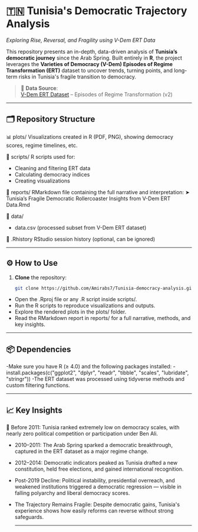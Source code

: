 # 🇹🇳 Tunisia's Democratic Trajectory Analysis  
*Exploring Rise, Reversal, and Fragility using V-Dem ERT Data*

This repository presents an in-depth, data-driven analysis of **Tunisia’s democratic journey** since the Arab Spring. Built entirely in **R**, the project leverages the **Varieties of Democracy (V-Dem) Episodes of Regime Transformation (ERT)** dataset to uncover trends, turning points, and long-term risks in Tunisia's fragile transition to democracy.

> 📍 **Data Source**:  
> [V-Dem ERT Dataset](https://www.v-dem.net/data/ert-dataset/) – Episodes of Regime Transformation (v2)

---


## 🗂️ Repository Structure

📊 plots/
Visualizations created in R (PDF, PNG), showing democracy scores, regime timelines, etc.

📜 scripts/
R scripts used for:
- Cleaning and filtering ERT data
- Calculating democracy indices
- Creating visualizations

📝 reports/
RMarkdown file containing the full narrative and interpretation:
➤ Tunisia’s Fragile Democratic Rollercoaster Insights from V-Dem ERT Data.Rmd

📁 data/
- data.csv (processed subset from V-Dem ERT dataset)

🔁 .Rhistory
RStudio session history (optional, can be ignored)


---

## ⚙️ How to Use

1. **Clone** the repository:
   ```bash
   git clone https://github.com/Amirabs7/Tunisia-democracy-analysis.git
   
- Open the .Rproj file or any .R script inside scripts/.
- Run the R scripts to reproduce visualizations and outputs.
- Explore the rendered plots in the plots/ folder.
- Read the RMarkdown report in reports/ for a full narrative, methods, and key insights.

---


## 📦 Dependencies

-Make sure you have R (≥ 4.0) and the following packages installed:
-install.packages(c("ggplot2", "dplyr", "readr", "tibble", "scales", "lubridate", "stringr"))
-The ERT dataset was processed using tidyverse methods and custom filtering functions.

---


## 📈 Key Insights

🔴 Before 2011: Tunisia ranked extremely low on democracy scales, with nearly zero political competition or participation under Ben Ali.

- 2010–2011: The Arab Spring sparked a democratic breakthrough, captured in the ERT dataset as a major regime change.
- 2012–2014: Democratic indicators peaked as Tunisia drafted a new constitution, held free elections, and gained international recognition.
- Post-2019 Decline: Political instability, presidential overreach, and weakened institutions triggered a democratic regression — visible in falling polyarchy and liberal democracy scores.
- The Trajectory Remains Fragile: Despite democratic gains, Tunisia's experience shows how easily reforms can reverse without strong safeguards.

  ---
  
